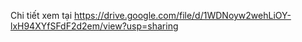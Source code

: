 Chi tiết xem tại
https://drive.google.com/file/d/1WDNoyw2wehLiOY-lxH94XYfSFdF2d2em/view?usp=sharing
